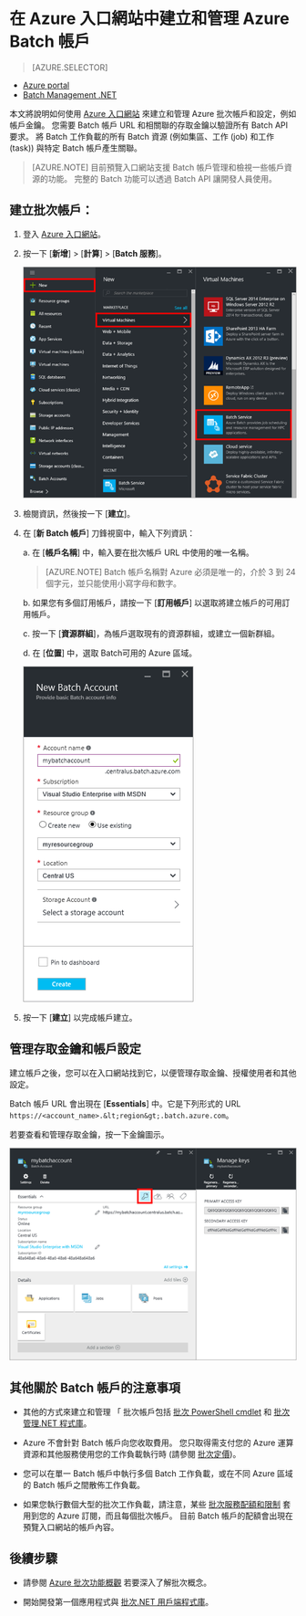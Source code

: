 <properties
    pageTitle="建立 Azure Batch 帳戶 | Microsoft Azure"
    description="了解如何在 Azure 入口網站中建立 Azure Batch 帳戶，以在雲端中執行大規模的平行工作負載"
    services="batch"
    documentationCenter=""
    authors="dlepow"
    manager="timlt"
    editor=""/>

<tags
    ms.service="batch"
    ms.workload="big-compute"
    ms.tgt_pltfrm="na"
    ms.devlang="na"
    ms.topic="article"
    ms.date="11/10/2015"
    ms.author="danlep"/>




# 在 Azure 入口網站中建立和管理 Azure Batch 帳戶

> [AZURE.SELECTOR]
- [Azure portal](batch-account-create-portal.md)
- [Batch Management .NET](batch-management-dotnet.md)


本文將說明如何使用 [Azure 入口網站](https://portal.azure.com) 來建立和管理 Azure 批次帳戶和設定，例如帳戶金鑰。 您需要 Batch 帳戶 URL 和相關聯的存取金鑰以驗證所有 Batch API 要求。 將 Batch 工作負載的所有 Batch 資源 (例如集區、工作 (job) 和工作 (task)) 與特定 Batch 帳戶產生關聯。
>[AZURE.NOTE] 目前預覽入口網站支援 Batch 帳戶管理和檢視一些帳戶資源的功能。 完整的 Batch 功能可以透過 Batch API 讓開發人員使用。

## 建立批次帳戶：

1. 登入 [Azure 入口網站](https://portal.azure.com)。

2. 按一下 [**新增**] > [**計算**] > [**Batch 服務**]。

    ![Marketplace 中的批次][marketplace_portal]

3. 檢閱資訊，然後按一下 [**建立**]。

4. 在 [**新 Batch 帳戶**] 刀鋒視窗中，輸入下列資訊：

    a. 在 [**帳戶名稱**] 中，輸入要在批次帳戶 URL 中使用的唯一名稱。
    >[AZURE.NOTE] Batch 帳戶名稱對 Azure 必須是唯一的，介於 3 到 24 個字元，並只能使用小寫字母和數字。

    b. 如果您有多個訂用帳戶，請按一下 [**訂用帳戶**] 以選取將建立帳戶的可用訂用帳戶。

    c. 按一下 [**資源群組**]，為帳戶選取現有的資源群組，或建立一個新群組。

    d. 在 [**位置**] 中，選取 Batch可用的 Azure 區域。

    ![建立批次帳戶：][account_portal]

5. 按一下 [**建立**] 以完成帳戶建立。

## 管理存取金鑰和帳戶設定

建立帳戶之後，您可以在入口網站找到它，以便管理存取金鑰、授權使用者和其他設定。

Batch 帳戶 URL 會出現在 [**Essentials**] 中。它是下列形式的 URL `https://<account_name>.&lt;region&gt;.batch.azure.com`。

若要查看和管理存取金鑰，按一下金鑰圖示。

![Batch 帳戶金鑰][account_keys]

## 其他關於 Batch 帳戶的注意事項

* 其他的方式來建立和管理 「 批次帳戶包括 [批次 PowerShell cmdlet](batch-powershell-cmdlets-get-started.md) 和 [批次管理.NET 程式庫](http://www.nuget.org/packages/Microsoft.Azure.Management.Batch/)。

* Azure 不會針對 Batch 帳戶向您收取費用。 您只取得需支付您的 Azure 運算資源和其他服務使用您的工作負載執行時 (請參閱 [批次定價](https://azure.microsoft.com/pricing/details/batch/))。

* 您可以在單一 Batch 帳戶中執行多個 Batch 工作負載，或在不同 Azure 區域的 Batch 帳戶之間散佈工作負載。

* 如果您執行數個大型的批次工作負載，請注意，某些 [批次服務配額和限制](batch-quota-limit.md) 套用到您的 Azure 訂閱，而且每個批次帳戶。 目前 Batch 帳戶的配額會出現在預覽入口網站的帳戶內容。

## 後續步驟

* 請參閱 [Azure 批次功能概觀](batch-api-basics.md) 若要深入了解批次概念。

* 開始開發第一個應用程式與 [批次.NET 用戶端程式庫](batch-dotnet-get-started.md)。


[marketplace_portal]: ./media/batch-account-create-portal/marketplace_batch.PNG 
[account_portal]: ./media/batch-account-create-portal/batch_acct_portal.png 
[account_keys]: ./media/batch-account-create-portal/account_keys.PNG 

